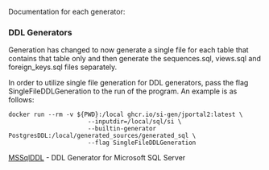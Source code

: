 Documentation for each generator:

### DDL Generators
Generation has changed to now generate a single file for each table that contains that table only and then generate the sequences.sql, views.sql and foreign_keys.sql files separately.

In order to utilize single file generation for DDL generators, pass the flag SingleFileDDLGeneration to the run of the program. An example is as follows:

```shell
docker run --rm -v ${PWD}:/local ghcr.io/si-gen/jportal2:latest \
                      --inputdir=/local/sql/si \
                      --builtin-generator PostgresDDL:/local/generated_sources/generated_sql \
                      --flag SingleFileDDLGeneration                    
```

[MSSqlDDL](MSSqlDDL.md) - DDL Generator for Microsoft SQL Server